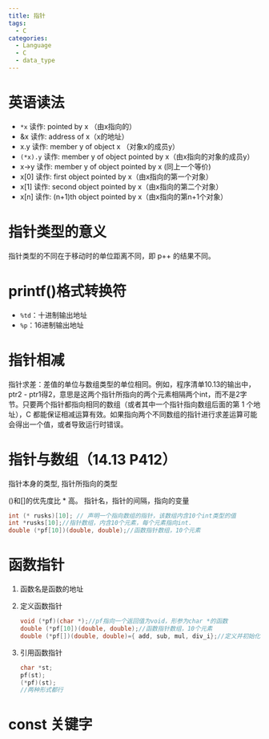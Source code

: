 ```yaml
---
title: 指针
tags:
  - C
categories:
  - Language
  - C
  - data_type
---
```

# 英语读法

- `*x` 读作: pointed by x （由x指向的）
- &x 读作: address of x（x的地址）
- x.y 读作: member y of object x （对象x的成员y）
- `(*x).y` 读作: member y of object pointed by x（由x指向的对象的成员y）
- x->y 读作: member y of object pointed by x (同上一个等价)
- x[0] 读作: first object pointed by x（由x指向的第一个对象）
- x[1] 读作: second object pointed by x（由x指向的第二个对象）
- x[n] 读作: (n+1)th object pointed by x（由x指向的第n+1个对象）
# 指针类型的意义
指针类型的不同在于移动时的单位距离不同，即 p++ 的结果不同。

# printf()格式转换符

- `%td`：十进制输出地址
- `%p`：16进制输出地址

# 指针相减

指针求差：差值的单位与数组类型的单位相同。例如，程序清单10.13的输出中，ptr2 - ptr1得2，意思是这两个指针所指向的两个元素相隔两个int，而不是2字节。只要两个指针都指向相同的数组（或者其中一个指针指向数组后面的第 1 个地址），C 都能保证相减运算有效。如果指向两个不同数组的指针进行求差运算可能会得出一个值，或者导致运行时错误。

# 指针与数组（14.13 P412）

指针本身的类型, 指针所指向的类型

()和[]的优先度比 * 高。
指针名，指针的间隔，指向的变量

```c
int (* rusks)[10]; // 声明一个指向数组的指针，该数组内含10个int类型的值
int *rusks[10];//指针数组，内含10个元素，每个元素指向int.
double (*pf[10])(double, double);//函数指针数组，10个元素
```

# 函数指针

1. 函数名是函数的地址

2. 定义函数指针

   ```c
   void (*pf)(char *);//pf指向一个返回值为void，形参为char *的函数
   double (*pf[10])(double, double);//函数指针数组，10个元素
   double (*pf[])(double, double)={ add, sub, mul, div_i};//定义并初始化指针数组
   ```

3. 引用函数指针

   ```c
   char *st;
   pf(st);
   (*pf)(st);
   //两种形式都行
   ```

# const 关键字